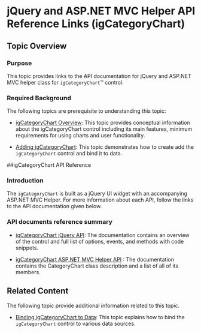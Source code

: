 ﻿<!--
|metadata|
{
    "fileName": "categorychart-api-overview",
    "controlName": "igCategoryChart",
    "tags": ["API","Charting"]
}
|metadata|
-->

# jQuery and ASP.NET MVC Helper API Reference Links (igCategoryChart)


## Topic Overview
### Purpose

This topic provides links to the API documentation for jQuery and ASP.NET MVC helper class for `igCategoryChart`™ control.

### Required Background

The following topics are prerequisite to understanding this topic:


-	[](categorychart-overview.html)[igCategoryChart Overview](categorychart-overview.html):  This topic provides conceptual information about the igCategoryChart control including its main features, minimum requirements for using charts and user functionality.

-	[](categorychart-walkthrough.html)[Adding igCategoryChart](categorychart-walkthrough.html): This topic demonstrates how to create add the `igCategoryChart` control and bind it to data.

##igCategoryChart API Reference

### Introduction

The `igCategoryChart` is built as a jQuery UI widget with an accompanying ASP.NET MVC Helper. For more information about each API, follow the links to the API documentation given below.

### API documents reference summary

-	[igCategoryChart jQuery API](%%jQueryApiUrl%%/ui.igCategoryChart): The documentation contains an overview of the control and full list of options, events, and methods with code snippets.

-	[igCategoryChart ASP.NET MVC Helper API](Infragistics.Web.Mvc~Infragistics.Web.Mvc.DataChart`1.html) : The documentation contains the CategoryChart class description and a list of all of its members.

## Related Content

The following topic provide additional information related to this topic.


-	[](categorychart-binding-to-data.html)[Binding igCategoryChart to Data](categorychart-binding-to-data.html): This topic explains how to bind the `igCategoryChart` control to various data sources.